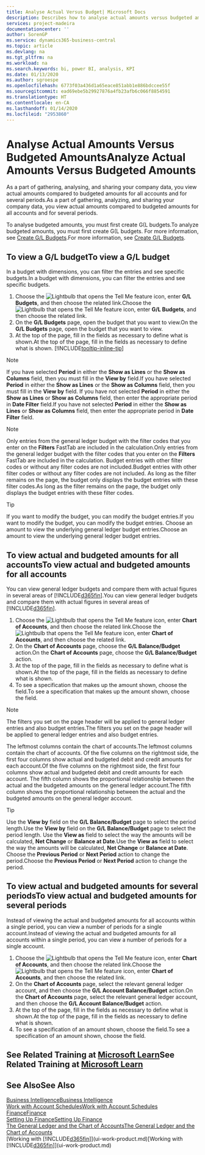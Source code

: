 ```yaml
---
title: Analyse Actual Versus Budget| Microsoft Docs
description: Describes how to analyse actual amounts versus budgeted amounts.
services: project-madeira
documentationcenter: ''
author: SorenGP
ms.service: dynamics365-business-central
ms.topic: article
ms.devlang: na
ms.tgt_pltfrm: na
ms.workload: na
ms.search.keywords: bi, power BI, analysis, KPI
ms.date: 01/13/2020
ms.author: sgroespe
ms.openlocfilehash: 6773f03a436d1a65eace851abb1e886bdccee55f
ms.sourcegitcommit: ead69ebe5b29927876a4fb23afb6c066f8854591
ms.translationtype: HT
ms.contentlocale: en-CA
ms.lasthandoff: 01/14/2020
ms.locfileid: "2953860"
---
```

# <a name="analyze-actual-amounts-versus-budgeted-amounts"></a><span data-ttu-id="bb3e6-103">Analyse Actual Amounts Versus Budgeted Amounts</span><span class="sxs-lookup"><span data-stu-id="bb3e6-103">Analyze Actual Amounts Versus Budgeted Amounts</span></span>
<span data-ttu-id="bb3e6-104">As a part of gathering, analysing, and sharing your company data, you view actual amounts compared to budgeted amounts for all accounts and for several periods.</span><span class="sxs-lookup"><span data-stu-id="bb3e6-104">As a part of gathering, analyzing, and sharing your company data, you view actual amounts compared to budgeted amounts for all accounts and for several periods.</span></span>

<span data-ttu-id="bb3e6-105">To analyse budgeted amounts, you must first create G(L budgets.</span><span class="sxs-lookup"><span data-stu-id="bb3e6-105">To analyze budgeted amounts, you must first create G(L budgets.</span></span> <span data-ttu-id="bb3e6-106">For more information, see [Create G/L Budgets](finance-how-create-budgets.md).</span><span class="sxs-lookup"><span data-stu-id="bb3e6-106">For more information, see [Create G/L Budgets](finance-how-create-budgets.md).</span></span>

## <a name="to-view-a-gl-budget"></a><span data-ttu-id="bb3e6-107">To view a G/L budget</span><span class="sxs-lookup"><span data-stu-id="bb3e6-107">To view a G/L budget</span></span>
<span data-ttu-id="bb3e6-108">In a budget with dimensions, you can filter the entries and see specific budgets.</span><span class="sxs-lookup"><span data-stu-id="bb3e6-108">In a budget with dimensions, you can filter the entries and see specific budgets.</span></span>

1. <span data-ttu-id="bb3e6-109">Choose the ![Lightbulb that opens the Tell Me feature](media/ui-search/search_small.png "Tell me what you want to do") icon, enter **G/L Budgets**, and then choose the related link.</span><span class="sxs-lookup"><span data-stu-id="bb3e6-109">Choose the ![Lightbulb that opens the Tell Me feature](media/ui-search/search_small.png "Tell me what you want to do") icon, enter **G/L Budgets**, and then choose the related link.</span></span>
2. <span data-ttu-id="bb3e6-110">On the **G/L Budgets** page, open the budget that you want to view.</span><span class="sxs-lookup"><span data-stu-id="bb3e6-110">On the **G/L Budgets** page, open the budget that you want to view.</span></span>  
3. <span data-ttu-id="bb3e6-111">At the top of the page, fill in the fields as necessary to define what is shown.</span><span class="sxs-lookup"><span data-stu-id="bb3e6-111">At the top of the page, fill in the fields as necessary to define what is shown.</span></span> [!INCLUDE[tooltip-inline-tip](includes/tooltip-inline-tip_md.md)]

> [!NOTE]  
>   <span data-ttu-id="bb3e6-112">If you have selected **Period** in either the **Show as Lines** or the **Show as Columns** field, then you must fill in the **View by** field.</span><span class="sxs-lookup"><span data-stu-id="bb3e6-112">If you have selected **Period** in either the **Show as Lines** or the **Show as Columns** field, then you must fill in the **View by** field.</span></span> <span data-ttu-id="bb3e6-113">If you have not selected **Period** in either the **Show as Lines** or **Show as Columns** field, then enter the appropriate period in **Date Filter** field.</span><span class="sxs-lookup"><span data-stu-id="bb3e6-113">If you have not selected **Period** in either the **Show as Lines** or **Show as Columns** field, then enter the appropriate period in **Date Filter** field.</span></span>  

> [!NOTE]  
>   <span data-ttu-id="bb3e6-114">Only entries from the general ledger budget with the filter codes that you enter on the **Filters** FastTab are included in the calculation.</span><span class="sxs-lookup"><span data-stu-id="bb3e6-114">Only entries from the general ledger budget with the filter codes that you enter on the **Filters** FastTab are included in the calculation.</span></span> <span data-ttu-id="bb3e6-115">Budget entries with other filter codes or without any filter codes are not included.</span><span class="sxs-lookup"><span data-stu-id="bb3e6-115">Budget entries with other filter codes or without any filter codes are not included.</span></span> <span data-ttu-id="bb3e6-116">As long as the filter remains on the page, the budget only displays the budget entries with these filter codes.</span><span class="sxs-lookup"><span data-stu-id="bb3e6-116">As long as the filter remains on the page, the budget only displays the budget entries with these filter codes.</span></span>  

> [!TIP]  
>   <span data-ttu-id="bb3e6-117">If you want to modify the budget, you can modify the budget entries.</span><span class="sxs-lookup"><span data-stu-id="bb3e6-117">If you want to modify the budget, you can modify the budget entries.</span></span> <span data-ttu-id="bb3e6-118">Choose an amount to view the underlying general ledger budget entries.</span><span class="sxs-lookup"><span data-stu-id="bb3e6-118">Choose an amount to view the underlying general ledger budget entries.</span></span>

## <a name="to-view-actual-and-budgeted-amounts-for-all-accounts"></a><span data-ttu-id="bb3e6-119">To view actual and budgeted amounts for all accounts</span><span class="sxs-lookup"><span data-stu-id="bb3e6-119">To view actual and budgeted amounts for all accounts</span></span>  
<span data-ttu-id="bb3e6-120">You can view general ledger budgets and compare them with actual figures in several areas of [!INCLUDE[d365fin](includes/d365fin_md.md)].</span><span class="sxs-lookup"><span data-stu-id="bb3e6-120">You can view general ledger budgets and compare them with actual figures in several areas of [!INCLUDE[d365fin](includes/d365fin_md.md)].</span></span>

1. <span data-ttu-id="bb3e6-121">Choose the ![Lightbulb that opens the Tell Me feature](media/ui-search/search_small.png "Tell me what you want to do") icon, enter **Chart of Accounts**, and then choose the related link.</span><span class="sxs-lookup"><span data-stu-id="bb3e6-121">Choose the ![Lightbulb that opens the Tell Me feature](media/ui-search/search_small.png "Tell me what you want to do") icon, enter **Chart of Accounts**, and then choose the related link.</span></span>  
2. <span data-ttu-id="bb3e6-122">On the **Chart of Accounts** page, choose the **G/L Balance/Budget** action.</span><span class="sxs-lookup"><span data-stu-id="bb3e6-122">On the **Chart of Accounts** page, choose the **G/L Balance/Budget** action.</span></span>
3. <span data-ttu-id="bb3e6-123">At the top of the page, fill in the fields as necessary to define what is shown.</span><span class="sxs-lookup"><span data-stu-id="bb3e6-123">At the top of the page, fill in the fields as necessary to define what is shown.</span></span>  
4. <span data-ttu-id="bb3e6-124">To see a specification that makes up the amount shown, choose the field.</span><span class="sxs-lookup"><span data-stu-id="bb3e6-124">To see a specification that makes up the amount shown, choose the field.</span></span>  

> [!NOTE]  
>   <span data-ttu-id="bb3e6-125">The filters you set on the page header will be applied to general ledger entries and also budget entries.</span><span class="sxs-lookup"><span data-stu-id="bb3e6-125">The filters you set on the page header will be applied to general ledger entries and also budget entries.</span></span>

<span data-ttu-id="bb3e6-126">The leftmost columns contain the chart of accounts.</span><span class="sxs-lookup"><span data-stu-id="bb3e6-126">The leftmost columns contain the chart of accounts.</span></span> <span data-ttu-id="bb3e6-127">Of the five columns on the rightmost side, the first four columns show actual and budgeted debit and credit amounts for each account.</span><span class="sxs-lookup"><span data-stu-id="bb3e6-127">Of the five columns on the rightmost side, the first four columns show actual and budgeted debit and credit amounts for each account.</span></span> <span data-ttu-id="bb3e6-128">The fifth column shows the proportional relationship between the actual and the budgeted amounts on the general ledger account.</span><span class="sxs-lookup"><span data-stu-id="bb3e6-128">The fifth column shows the proportional relationship between the actual and the budgeted amounts on the general ledger account.</span></span>  

> [!TIP]  
>   <span data-ttu-id="bb3e6-129">Use the **View by** field on the **G/L Balance/Budget** page to select the period length.</span><span class="sxs-lookup"><span data-stu-id="bb3e6-129">Use the **View by** field on the **G/L Balance/Budget** page to select the period length.</span></span> <span data-ttu-id="bb3e6-130">Use the **View as** field to select the way the amounts will be calculated, **Net Change** or **Balance at Date**.</span><span class="sxs-lookup"><span data-stu-id="bb3e6-130">Use the **View as** field to select the way the amounts will be calculated, **Net Change** or **Balance at Date**.</span></span> <span data-ttu-id="bb3e6-131">Choose the **Previous Period** or **Next Period** action to change the period.</span><span class="sxs-lookup"><span data-stu-id="bb3e6-131">Choose the **Previous Period** or **Next Period** action to change the period.</span></span>  

## <a name="to-view-actual-and-budgeted-amounts-for-several-periods"></a><span data-ttu-id="bb3e6-132">To view actual and budgeted amounts for several periods</span><span class="sxs-lookup"><span data-stu-id="bb3e6-132">To view actual and budgeted amounts for several periods</span></span>  
<span data-ttu-id="bb3e6-133">Instead of viewing the actual and budgeted amounts for all accounts within a single period, you can view a number of periods for a single account.</span><span class="sxs-lookup"><span data-stu-id="bb3e6-133">Instead of viewing the actual and budgeted amounts for all accounts within a single period, you can view a number of periods for a single account.</span></span>  

1. <span data-ttu-id="bb3e6-134">Choose the ![Lightbulb that opens the Tell Me feature](media/ui-search/search_small.png "Tell me what you want to do") icon, enter **Chart of Accounts**, and then choose the related link.</span><span class="sxs-lookup"><span data-stu-id="bb3e6-134">Choose the ![Lightbulb that opens the Tell Me feature](media/ui-search/search_small.png "Tell me what you want to do") icon, enter **Chart of Accounts**, and then choose the related link.</span></span>  
2. <span data-ttu-id="bb3e6-135">On the **Chart of Accounts** page, select the relevant general ledger account, and then choose the **G/L Account Balance/Budget** action.</span><span class="sxs-lookup"><span data-stu-id="bb3e6-135">On the **Chart of Accounts** page, select the relevant general ledger account, and then choose the **G/L Account Balance/Budget** action.</span></span>  
3. <span data-ttu-id="bb3e6-136">At the top of the page, fill in the fields as necessary to define what is shown.</span><span class="sxs-lookup"><span data-stu-id="bb3e6-136">At the top of the page, fill in the fields as necessary to define what is shown.</span></span>   
4. <span data-ttu-id="bb3e6-137">To see a specification of an amount shown, choose the field.</span><span class="sxs-lookup"><span data-stu-id="bb3e6-137">To see a specification of an amount shown, choose the field.</span></span>  

## <a name="see-related-training-at-microsoft-learnlearnmodulesbudgets-exchange-rates-dynamics-365-business-centralindex"></a><span data-ttu-id="bb3e6-138">See Related Training at [Microsoft Learn](/learn/modules/budgets-exchange-rates-dynamics-365-business-central/index)</span><span class="sxs-lookup"><span data-stu-id="bb3e6-138">See Related Training at [Microsoft Learn](/learn/modules/budgets-exchange-rates-dynamics-365-business-central/index)</span></span>

## <a name="see-also"></a><span data-ttu-id="bb3e6-139">See Also</span><span class="sxs-lookup"><span data-stu-id="bb3e6-139">See Also</span></span>
[<span data-ttu-id="bb3e6-140">Business Intelligence</span><span class="sxs-lookup"><span data-stu-id="bb3e6-140">Business Intelligence</span></span>](bi.md)  
[<span data-ttu-id="bb3e6-141">Work with Account Schedules</span><span class="sxs-lookup"><span data-stu-id="bb3e6-141">Work with Account Schedules</span></span>](bi-how-work-account-schedule.md)  
[<span data-ttu-id="bb3e6-142">Finance</span><span class="sxs-lookup"><span data-stu-id="bb3e6-142">Finance</span></span>](finance.md)  
[<span data-ttu-id="bb3e6-143">Setting Up Finance</span><span class="sxs-lookup"><span data-stu-id="bb3e6-143">Setting Up Finance</span></span>](finance-setup-finance.md)  
[<span data-ttu-id="bb3e6-144">The General Ledger and the Chart of Accounts</span><span class="sxs-lookup"><span data-stu-id="bb3e6-144">The General Ledger and the Chart of Accounts</span></span>](finance-general-ledger.md)  
<span data-ttu-id="bb3e6-145">[Working with [!INCLUDE[d365fin](includes/d365fin_md.md)]](ui-work-product.md)</span><span class="sxs-lookup"><span data-stu-id="bb3e6-145">[Working with [!INCLUDE[d365fin](includes/d365fin_md.md)]](ui-work-product.md)</span></span>  
